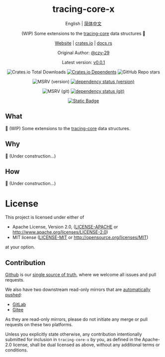 <div align="center">

# tracing-core-x

English | [简体中文](README-CN.md)

(WIP) Some extensions to the [tracing-core](https://crates.io/crates/tracing-core) data structures 🚧

[Website](https://opensound.run) | [crates.io](https://crates.io/crates/tracing-core-x) | [docs.rs](https://docs.rs/tracing-core-x/latest/tracing-core-x)

Original Author: [@czy-29](https://github.com/czy-29)

Latest version: [v0.0.1](https://github.com/opensound-org/tracing-core-x/releases/tag/v0.0.1)

![Crates.io Total Downloads](https://img.shields.io/crates/d/tracing-core-x)
[![Crates.io Dependents](https://img.shields.io/crates/dependents/tracing-core-x)](https://crates.io/crates/tracing-core-x/reverse_dependencies)
![GitHub Repo stars](https://img.shields.io/github/stars/opensound-org/tracing-core-x)

![MSRV (version)](https://img.shields.io/crates/msrv/tracing-core-x/0.0.1?label=v0.0.1-msrv)
[![dependency status (version)](https://deps.rs/crate/tracing-core-x/0.0.1/status.svg?subject=v0.0.1-deps)](https://deps.rs/crate/tracing-core-x/0.0.1)

![MSRV (git)](https://img.shields.io/badge/git--msrv-1.80.0-blue)
[![dependency status (git)](https://deps.rs/repo/github/opensound-org/tracing-core-x/status.svg?subject=git-deps)](https://deps.rs/repo/github/opensound-org/tracing-core-x)

[![Static Badge](https://img.shields.io/badge/build_with-Rust_1.82.0-dca282)](https://blog.rust-lang.org/2024/10/17/Rust-1.82.0.html)

</div>

## What
🚧 (WIP) Some extensions to the [tracing-core](https://crates.io/crates/tracing-core) data structures.

## Why
🚧 (Under construction...)

## How
🚧 (Under construction...)

# License

This project is licensed under either of

 * Apache License, Version 2.0, ([LICENSE-APACHE](LICENSE-APACHE) or
   http://www.apache.org/licenses/LICENSE-2.0)
 * MIT license ([LICENSE-MIT](LICENSE-MIT) or
   http://opensource.org/licenses/MIT)

at your option.

## Contribution

[Github](https://github.com/opensound-org/tracing-core-x) is our [single source of truth](https://en.wikipedia.org/wiki/Single_source_of_truth), where we welcome all issues and pull requests.

We also have two downstream read-only mirrors that are [automatically pushed](.github/workflows/mirror.yml):
- [GitLab](https://gitlab.com/opensound-org/tracing-core-x)
- [Gitee](https://gitee.com/opensound-org/tracing-core-x)

As they are read-only mirrors, please do not initiate any merge or pull requests on these two platforms.

Unless you explicitly state otherwise, any contribution intentionally submitted
for inclusion in `tracing-core-x` by you, as defined in the Apache-2.0 license, shall be
dual licensed as above, without any additional terms or conditions.
